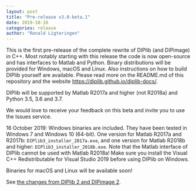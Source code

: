 ```yaml
---
layout: post
title: "Pre-release v3.0-beta.1"
date: 2019-10-16
categories: release
author: "Ronald Ligteringen"
---
```


This is the first pre-release of the complete rewrite of DIPlib (and DIPimage) in C++.
Most notably starting with this release the code is now open-source and has interfaces
to Matlab and Python. Binary distributions will be provided for Windows, macOS and Linux.
Also instructions on how to build DIPlib yourself are available. Please read more on the
README.md of this repository and the website https://diplib.github.io/diplib-docs/.

DIPlib will be supported by Matlab R2017a and higher (not R2018a) and Python 3.5, 3.6 and 3.7.

We would love to receive your feedback on this beta and invite you to use the Issues service.

16 October 2019: Windows binaries are included. They have been tested in Windows 7 and Windows 10 (64-bit). 
One version for Matlab R2017a and R2017b: `DIPlib3_installer_2017a.exe`, and one version for Matlab R2018b
and higher: `DIPlib3_installer_2018b.exe`. Note that the Matlab interface of DIPlib cannot be used with
Matlab R2018a! Make sure you install the Visual C++ Redistributable for Visual Studio 2019 before using
DIPlib on Windows.

Binaries for macOS and Linux will be available soon!

See [the changes from DIPlib 2 and DIPimage 2](/changelogs/3.0.beta-1.html).
